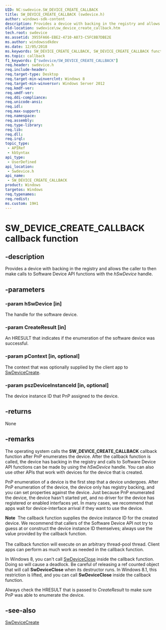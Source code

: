```yaml
---
UID: NC:swdevice.SW_DEVICE_CREATE_CALLBACK
title: SW_DEVICE_CREATE_CALLBACK (swdevice.h)
author: windows-sdk-content
description: Provides a device with backing in the registry and allows the caller to then make calls to Software Device API functions with the hSwDevice handle.
old-location: swdevice\sw_device_create_callback.htm
tech.root: swdevice
ms.assetid: 3955FA66-EBE2-4710-A873-C5FC8B7DBE2E
ms.author: windowssdkdev
ms.date: 12/05/2018
ms.keywords: SW_DEVICE_CREATE_CALLBACK, SW_DEVICE_CREATE_CALLBACK function, SW_DEVICE_CREATE_CALLBACK function pointer, swdevice.sw_device_create_callback, swdevice/SW_DEVICE_CREATE_CALLBACK
ms.topic: callback
f1_keywords: ["swdevice/SW_DEVICE_CREATE_CALLBACK"]
req.header: swdevice.h
req.include-header: 
req.target-type: Desktop
req.target-min-winverclnt: Windows 8
req.target-min-winversvr: Windows Server 2012
req.kmdf-ver: 
req.umdf-ver: 
req.ddi-compliance: 
req.unicode-ansi: 
req.idl: 
req.max-support: 
req.namespace: 
req.assembly: 
req.type-library: 
req.lib: 
req.dll: 
req.irql: 
topic_type:
 - APIRef
 - kbSyntax
api_type:
 - UserDefined
api_location:
 - Swdevice.h
api_name:
 - SW_DEVICE_CREATE_CALLBACK
product: Windows
targetos: Windows
req.typenames: 
req.redist: 
ms.custom: 19H1
---
```


# SW_DEVICE_CREATE_CALLBACK callback function


## -description


Provides a device with backing in the registry and allows the caller to then make calls to Software Device API functions with the <i>hSwDevice</i> handle.


## -parameters




### -param hSwDevice [in]

The handle for the software device.


### -param CreateResult [in]

An HRESULT that indicates if the enumeration of the software device was successful.


### -param pContext [in, optional]

The context that was optionally supplied by the client app to <a href="https://docs.microsoft.com/windows/desktop/api/swdevice/nf-swdevice-swdevicecreate">SwDeviceCreate</a>. 


### -param pszDeviceInstanceId [in, optional]

The device instance ID that PnP assigned to the device.


## -returns



None




## -remarks



The operating system calls the <b>SW_DEVICE_CREATE_CALLBACK</b> callback function after PnP enumerates the device.  After the callback function is called, the device has backing in the registry and calls to Software Device API functions can be made by using the <i>hSwDevice</i> handle.  You can also use other APIs that work with devices for the device that is created.  

PnP enumeration of a device is the first step that a device undergoes.  After PnP enumeration of the device, the device only has registry backing, and you can set properties against the device. Just because PnP enumerated the device, the device hasn't started yet, and no driver for the device has registered or enabled interfaces yet.  In many cases, we recommend that apps wait for device-interface arrival if they want to use the device.


<div class="alert"><b>Note</b>  The callback function supplies the device instance ID for the created device. We recommend that callers of the Software Device API not try to guess at or construct the device instance ID themselves; always use the value provided by the callback function.</div>
<div> </div>
The callback function will execute on an arbitrary thread-pool thread.  Client apps can perform as much work as needed in the callback function.

In Windows 8, you can't call <a href="https://docs.microsoft.com/windows/desktop/api/swdevice/nf-swdevice-swdeviceclose">SwDeviceClose</a> inside the callback function.  Doing so will cause a deadlock.  Be careful of releasing a ref counted object that will call <b>SwDeviceClose</b> when its destructor runs.  In Windows 8.1, this restriction is lifted, and you can call <b>SwDeviceClose</b> inside the callback function.

Always check the HRESULT that is passed to <i>CreateResult</i> to make sure PnP was able to enumerate the device.




## -see-also




<a href="https://docs.microsoft.com/windows/desktop/api/swdevice/nf-swdevice-swdevicecreate">SwDeviceCreate</a>
 

 

